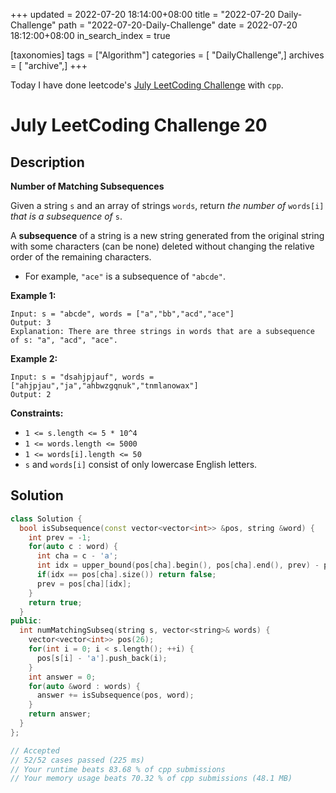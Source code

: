 +++
updated = 2022-07-20 18:14:00+08:00
title = "2022-07-20 Daily-Challenge"
path = "2022-07-20-Daily-Challenge"
date = 2022-07-20 18:12:00+08:00
in_search_index = true

[taxonomies]
tags = ["Algorithm"]
categories = [ "DailyChallenge",]
archives = [ "archive",]
+++

Today I have done leetcode's [July LeetCoding Challenge](https://leetcode.com/problems/number-of-matching-subsequences/) with `cpp`.

<!-- more -->

# July LeetCoding Challenge 20

## Description

**Number of Matching Subsequences**

Given a string `s` and an array of strings `words`, return *the number of* `words[i]` *that is a subsequence of* `s`.

A **subsequence** of a string is a new string generated  from the original string with some characters (can be none) deleted  without changing the relative order of the remaining characters.

- For example, `"ace"` is a subsequence of `"abcde"`.

 

**Example 1:**

```
Input: s = "abcde", words = ["a","bb","acd","ace"]
Output: 3
Explanation: There are three strings in words that are a subsequence of s: "a", "acd", "ace".
```

**Example 2:**

```
Input: s = "dsahjpjauf", words = ["ahjpjau","ja","ahbwzgqnuk","tnmlanowax"]
Output: 2
```

 

**Constraints:**

- `1 <= s.length <= 5 * 10^4`
- `1 <= words.length <= 5000`
- `1 <= words[i].length <= 50`
- `s` and `words[i]` consist of only lowercase English letters.

## Solution

``` cpp
class Solution {
  bool isSubsequence(const vector<vector<int>> &pos, string &word) {
    int prev = -1;
    for(auto c : word) {
      int cha = c - 'a';
      int idx = upper_bound(pos[cha].begin(), pos[cha].end(), prev) - pos[cha].begin();
      if(idx == pos[cha].size()) return false;
      prev = pos[cha][idx];
    }
    return true;
  }
public:
  int numMatchingSubseq(string s, vector<string>& words) {
    vector<vector<int>> pos(26);
    for(int i = 0; i < s.length(); ++i) {
      pos[s[i] - 'a'].push_back(i);
    }
    int answer = 0;
    for(auto &word : words) {
      answer += isSubsequence(pos, word);
    }
    return answer;
  }
};

// Accepted
// 52/52 cases passed (225 ms)
// Your runtime beats 83.68 % of cpp submissions
// Your memory usage beats 70.32 % of cpp submissions (48.1 MB)
```
